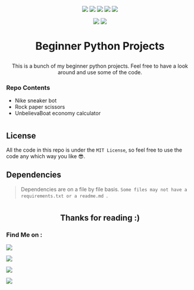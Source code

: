 <!--
<a href="https://mblais-portfolio.netlify.app/">
<p align="center">
  <img src="assets/SneakerBotCardLogo.png">
</p>
</a>
-->

<p align="center">
  <img src="https://img.shields.io/badge/Version-0.2-brightgreen?style=for-the-badge">
  
  <img src="https://img.shields.io/github/license/MBlais13/beginner-python-projects?style=for-the-badge">
  
  <img src="https://img.shields.io/github/stars/MBlais13/beginner-python-projects?color=yellow&style=for-the-badge">
  
  <img src="https://img.shields.io/github/issues/MBlais13/beginner-python-projects?color=red&style=for-the-badge">
  
  <img src="https://img.shields.io/github/forks/MBlais13/beginner-python-projects?color=blue&style=for-the-badge">
</p>

<p align="center">
  <img src="https://img.shields.io/badge/Author-MBlais13-lightblue?style=flat-square">
  <img src="https://img.shields.io/badge/Open%20Source-Yes-lightblue?style=flat-square">
  <!--<img src="https://img.shields.io/badge/Written%20In-Nothing-cyan?style=flat-square">--!>
</p>

##

<h1><p align="center">Beginner Python Projects</p></h1>

<p align="center">This is a bunch of my beginner python projects. Feel free to have a look around and use some of the code.</p>

### **Repo Contents**
- Nike sneaker bot
- Rock paper scissors
- UnbelievaBoat economy calculator


# <!--used as a divider -->

## License
All the code in this repo is under the `MIT License`, so feel free to use the code any which way you like 😎.


## Dependencies
> Dependencies are on a file by file basis. `Some files may not have a requirements.txt or a readme.md `. 


# <!--used as a divider -->

<h2 align="center">Thanks for reading :)</h2>

### Find Me on :
<p align="left">
  <a href="https://github.com/MBlais13" target="_blank"><img src="https://img.shields.io/badge/Github-MBlais13-lightgrey?style=for-the-badge&logo=github"></a>

  <a href="https://twitter.com/MBlais13" target="_blank"><img src="https://img.shields.io/badge/Twitter-%40MBlais13-1DA1F2?style=for-the-badge&logo=twitter"></a>

  <a href="https://discord.gg/Hejb485" target="_blank"><img src="https://img.shields.io/badge/Discord-Message me-5865F2?style=for-the-badge&logo=discord"></a>

  <a href="https://mblais-portfolio.netlify.app/" target="_blank"><img src="https://img.shields.io/badge/Website-Portfolio-lightblue?style=for-the-badge&logo="></a>
</p>